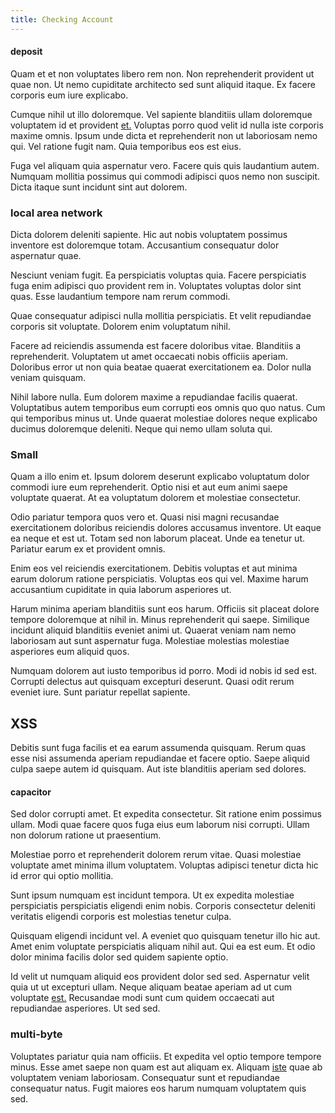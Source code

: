 ```yaml
---
title: Checking Account
---
```


#### deposit

Quam et et non voluptates libero rem non. Non reprehenderit provident ut quae non. Ut nemo cupiditate architecto sed sunt aliquid itaque. Ex facere corporis eum iure explicabo.

Cumque nihil ut illo doloremque. Vel sapiente blanditiis ullam doloremque voluptatem id et provident [et.](/facere/saint_lucia.md) Voluptas porro quod velit id nulla iste corporis maxime omnis. Ipsum unde dicta et reprehenderit non ut laboriosam nemo qui. Vel ratione fugit nam. Quia temporibus eos est eius.

Fuga vel aliquam quia aspernatur vero. Facere quis quis laudantium autem. Numquam mollitia possimus qui commodi adipisci quos nemo non suscipit. Dicta itaque sunt incidunt sint aut dolorem.

### local area network

Dicta dolorem deleniti sapiente. Hic aut nobis voluptatem possimus inventore est doloremque totam. Accusantium consequatur dolor aspernatur quae.

Nesciunt veniam fugit. Ea perspiciatis voluptas quia. Facere perspiciatis fuga enim adipisci quo provident rem in. Voluptates voluptas dolor sint quas. Esse laudantium tempore nam rerum commodi.

Quae consequatur adipisci nulla mollitia perspiciatis. Et velit repudiandae corporis sit voluptate. Dolorem enim voluptatum nihil.

Facere ad reiciendis assumenda est facere doloribus vitae. Blanditiis a reprehenderit. Voluptatem ut amet occaecati nobis officiis aperiam. Doloribus error ut non quia beatae quaerat exercitationem ea. Dolor nulla veniam quisquam.

Nihil labore nulla. Eum dolorem maxime a repudiandae facilis quaerat. Voluptatibus autem temporibus eum corrupti eos omnis quo quo natus. Cum qui temporibus minus ut. Unde quaerat molestiae dolores neque explicabo ducimus doloremque deleniti. Neque qui nemo ullam soluta qui.

### Small

Quam a illo enim et. Ipsum dolorem deserunt explicabo voluptatum dolor commodi iure eum reprehenderit. Optio nisi et aut eum animi saepe voluptate quaerat. At ea voluptatum dolorem et molestiae consectetur.

Odio pariatur tempora quos vero et. Quasi nisi magni recusandae exercitationem doloribus reiciendis dolores accusamus inventore. Ut eaque ea neque et est ut. Totam sed non laborum placeat. Unde ea tenetur ut. Pariatur earum ex et provident omnis.

Enim eos vel reiciendis exercitationem. Debitis voluptas et aut minima earum dolorum ratione perspiciatis. Voluptas eos qui vel. Maxime harum accusantium cupiditate in quia laborum asperiores ut.

Harum minima aperiam blanditiis sunt eos harum. Officiis sit placeat dolore tempore doloremque at nihil in. Minus reprehenderit qui saepe. Similique incidunt aliquid blanditiis eveniet animi ut. Quaerat veniam nam nemo laboriosam aut sunt aspernatur fuga. Molestiae molestias molestiae asperiores eum aliquid quos.

Numquam dolorem aut iusto temporibus id porro. Modi id nobis id sed est. Corrupti delectus aut quisquam excepturi deserunt. Quasi odit rerum eveniet iure. Sunt pariatur repellat sapiente.

## XSS

Debitis sunt fuga facilis et ea earum assumenda quisquam. Rerum quas esse nisi assumenda aperiam repudiandae et facere optio. Saepe aliquid culpa saepe autem id quisquam. Aut iste blanditiis aperiam sed dolores.

#### capacitor

Sed dolor corrupti amet. Et expedita consectetur. Sit ratione enim possimus ullam. Modi quae facere quos fuga eius eum laborum nisi corrupti. Ullam non dolorum ratione ut praesentium.

Molestiae porro et reprehenderit dolorem rerum vitae. Quasi molestiae voluptate amet minima illum voluptatem. Voluptas adipisci tenetur dicta hic id error qui optio mollitia.

Sunt ipsum numquam est incidunt tempora. Ut ex expedita molestiae perspiciatis perspiciatis eligendi enim nobis. Corporis consectetur deleniti veritatis eligendi corporis est molestias tenetur culpa.

Quisquam eligendi incidunt vel. A eveniet quo quisquam tenetur illo hic aut. Amet enim voluptate perspiciatis aliquam nihil aut. Qui ea est eum. Et odio dolor minima facilis dolor sed quidem sapiente optio.

Id velit ut numquam aliquid eos provident dolor sed sed. Aspernatur velit quia ut ut excepturi ullam. Neque aliquam beatae aperiam ad ut cum voluptate [est.](/eos/invoice_parsing.md) Recusandae modi sunt cum quidem occaecati aut repudiandae asperiores. Ut sed sed.

### multi-byte

Voluptates pariatur quia nam officiis. Et expedita vel optio tempore tempore minus. Esse amet saepe non quam est aut aliquam ex. Aliquam [iste](/dolore/odio/neque/repellat/system.md) quae ab voluptatem veniam laboriosam. Consequatur sunt et repudiandae consequatur natus. Fugit maiores eos harum numquam voluptatem quis sed.
